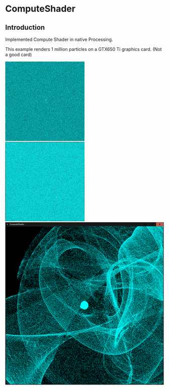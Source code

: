 # ComputeShader
## Introduction
Implemented Compute Shader in native Processing.

This example renders 1 million particles on a GTX650 Ti graphics card. (Not a good card)

![img](img/ComputeShader.gif)
![img](img/ComputeShader2.gif)
![img](img/img0.png)
